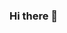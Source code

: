 ### Hi there 👋

<!--
**rabdulsf/rabdulsf** is a ✨ _special_ ✨ repository because its `README.md` (this file) appears on your GitHub profile.

Here are some ideas to get you started:

- 🔭 I’m currently working on ...SAP HCM Successfactors
- 🌱 I’m currently learning ... Artificial Inteligence
- 👯 I’m looking to collaborate on ... RPA
- 🤔 I’m looking for help with ...
- 💬 Ask me about ...
- 📫 How to reach me: ...Email or Mobile
- 😄 Pronouns: ...
- ⚡ Fun fact: ...
-->
